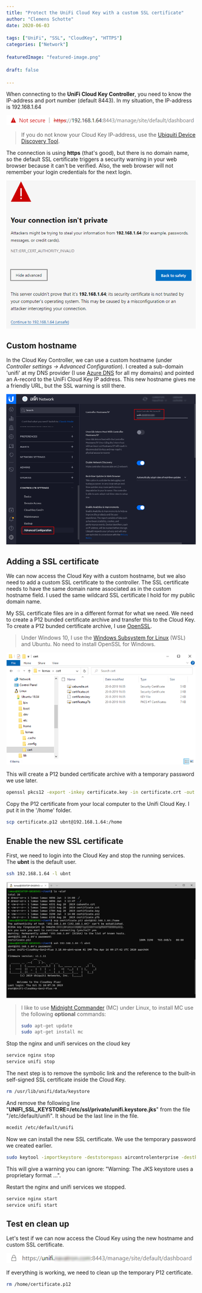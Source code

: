```yaml
---
title: "Protect the UniFi Cloud Key with a custom SSL certificate"
author: "Clemens Schotte"
date: 2020-06-03

tags: ["UniFi", "SSL", "CloudKey", "HTTPS"]
categories: ["Network"]

featuredImage: "featured-image.png"

draft: false

---
```


When connecting to the **UniFi Cloud Key Controller**, you need to know the IP-address and port number (default 8443). In my situation, the IP-address is 192.168.1.64

![not secure cloud key url](not_secure_url.png)

> If you do not know your Cloud Key IP-address, use the [Ubiquiti Device Discovery Tool](https://www.ui.com/download/unifi/).

The connection is using **https** (that's good), but there is no domain name, so the default SSL certificate triggers a security warning in your web browser because it can't be verified. Also, the web browser will not remember your login credentials for the next login.

![your connection is not private warning](your_connection_is_not_private.png)

## Custom hostname

In the Cloud Key Controller, we can use a custom hostname (under *Controller settings -> Advanced Configuration*). I created a sub-domain 'unifi' at my DNS provider (I use [Azure DNS](https://azure.microsoft.com/en-us/services/dns/) for all my domains) and pointed an A-record to the UniFi Cloud Key IP address. This new hostname gives me a friendly URL, but the SSL warning is still there.

![add a new controller hostname](controller_hostname.png)

## Adding a SSL certificate 

We can now access the Cloud Key with a custom hostname, but we also need to add a custom SSL certificate to the controller. The SSL certificate needs to have the same domain name associated as in the custom hostname field. I used the same wildcard SSL certificate I hold for my public domain name.

My SSL certificate files are in a different format for what we need. We need to create a P12 bunded certificate archive and transfer this to the Cloud Key. To create a P12 bunded certificate archive, I use [OpenSSL](https://www.openssl.org/).

> Under Windows 10, I use the [Windows Subsystem for Linux](https://docs.microsoft.com/en-us/windows/wsl/install-win10) (WSL) and Ubuntu. No need to install OpenSSL for Windows.

![certificate files in (linux) windows explorer](linux_in_windows_explorer.png)

This will create a P12 bunded certificate archive with a temporary password we use later.

```bash
openssl pkcs12 -export -inkey certificate.key -in certificate.crt -out certificate.p12 -name ubnt -password pass:temppass
```

Copy the P12 certificate from your local computer to the Unifi Cloud Key. I put it in the '/home' folder.

```bash
scp certificate.p12 ubnt@192.168.1.64:/home
```

## Enable the new SSL certificate

First, we need to login into the Cloud Key and stop the running services. The **ubnt** is the default user.

```bash
ssh 192.168.1.64 -l ubnt
```

![login into the cloudkey](login_into_cloudkey.png)

> I like to use [Midnight Commander](https://midnight-commander.org/) (MC)  under Linux, to install MC use the following **optional** commands:
>
> ```bash
> sudo apt-get update
> sudo apt-get install mc
> ```

Stop the nginx and unifi services on the cloud key

```bash
service nginx stop
service unifi stop
```

The next step is to remove the symbolic link and the reference to the built-in self-signed SSL certificate inside the Cloud Key. 

```bash
rm /usr/lib/unifi/data/keystore
```

And remove the following line "**UNIFI_SSL_KEYSTORE=/etc/ssl/private/unifi.keystore.jks**" from the file "/etc/default/unifi". It shoud be the last line in the file.

```bash
mcedit /etc/default/unifi
```

Now we can install the new SSL certificate. We use the temporary password we created earlier.

```bash
sudo keytool -importkeystore -deststorepass aircontrolenterprise -destkeypass aircontrolenterprise -destkeystore /usr/lib/unifi/data/keystore -srckeystore /home/certificate.p12 -srcstoretype PKCS12 -srcstorepass temppass -alias ubnt -noprompt
```

This will give a warning you can ignore: "Warning: The JKS keystore uses a proprietary format ...".

Restart the nginx and unifi services we stopped.

```bash
service nginx start
service unifi start
```

## Test en clean up

Let's test if we can now access the Cloud Key using the new hostname and custom SSL certificate.

![secure cloud key url](secure_url.png)

If everything is working, we need to clean up the temporary P12 certificate.

```bash
rm /home/certificate.p12
```